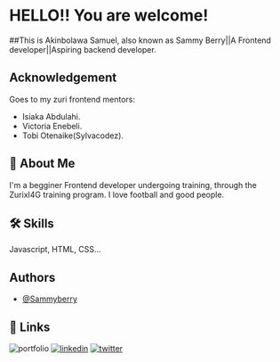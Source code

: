 
# HELLO!! You are welcome!
##This is Akinbolawa Samuel, also known as Sammy Berry||A Frontend developer||Aspiring backend developer.
 
## Acknowledgement
Goes to my zuri frontend mentors:
- Isiaka Abdulahi.
- Victoria Enebeli.
- Tobi Otenaike(Sylvacodez).

## 🚀 About Me
I'm a begginer Frontend developer undergoing training, through the ZurixI4G training program. I love football and good people.


## 🛠 Skills
Javascript, HTML, CSS...

## Authors

- [@Sammyberry](https://www.github.com/Sammyberry)

## 🔗 Links
![portfolio](https://img.shields.io/badge/my_portfolio-000?style=for-the-badge&logo=ko-fi&logoColor=white)
[![linkedin](https://img.shields.io/badge/linkedin-0A66C2?style=for-the-badge&logo=linkedin&logoColor=white)](https://www.linkedin.com/in/sammy-berry-229934252/)
[![twitter](https://img.shields.io/badge/twitter-1DA1F2?style=for-the-badge&logo=twitter&logoColor=white)](https://twitter.com/I_sammyberry)

